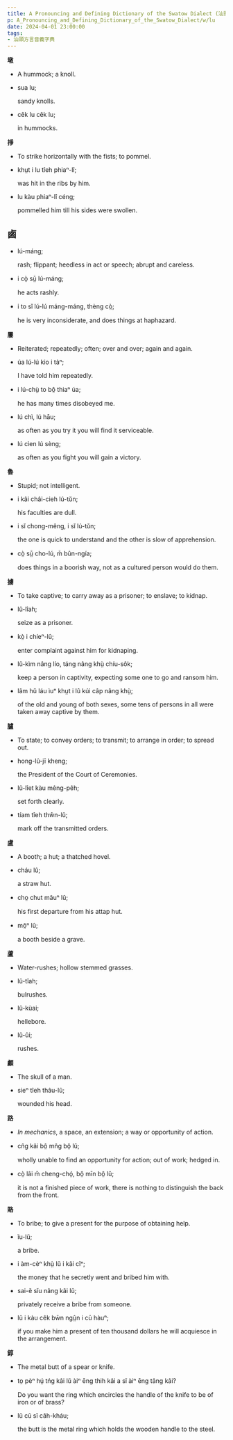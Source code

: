 ```yaml
---
title: A Pronouncing and Defining Dictionary of the Swatow Dialect (汕頭方言音義字典) / lu
p: A_Pronouncing_and_Defining_Dictionary_of_the_Swatow_Dialect/w/lu
date: 2024-04-01 23:00:00
tags: 
- 汕頭方言音義字典
---
```



**墩**
- A hummock; a knoll.

- sua lu;

  sandy knolls.

- cêk lu cêk lu;

  in hummocks.

**掙**
- To strike horizontally with the fists; to pommel.

- khṳt i lu tîeh phiaⁿ-lî;

  was hit in the ribs by him.

- lu kàu phiaⁿ-lî céng;

  pommelled him till his sides were swollen.

**鹵**
- 

- lú-máng;

  rash; flippant; heedless in act or speech; abrupt and careless.

- i cò̤ sṳ̄ lú-máng;

  he acts rashly.

- i to sĭ lú-lú máng-máng, thèng cò̤;

  he is very inconsiderate, and does things at haphazard.

**屢**
- Reiterated; repeatedly; often; over and over; again and again.

- úa lú-lú kio i tàⁿ;

  I have told him repeatedly.

- i lú-chṳ̀ to bô̤ thiaⁿ úa;

  he has many times disobeyed me.

- lú chì, lú hāu;

  as often as you try it you will find it serviceable.

- lú cìen lú sèng;

  as often as you fight you will gain a victory.

**魯**
- Stupid; not intelligent.

- i kâi châi-cieh lú-tŭn;

  his faculties are dull.

- i sĭ chong-mêng, i sĭ lú-tŭn;

  the one is quick to understand and the other is slow of apprehension.

- cò̤ sṳ̄ cho-lú, m̄ bûn-ngía;

  does things in a boorish way, not as a cultured person would do them.

**擄**
- To take captive; to carry away as a prisoner; to enslave; to kidnap.

- lû-lîah;

  seize as a prisoner.

- kò̤ i chíeⁿ-lû;

  enter complaint against him for kidnaping.

- lû-kìm nâng lío, táng nâng khṳ̀ chíu-sôk;

  keep a person in captivity, expecting some one to go and ransom him.

- lâm hŭ láu ìuⁿ khṳt i lû kúi câp nâng khṳ̀;

  of the old and young of both sexes, some tens of persons in all were taken away captive by them.

**臚**
- To state; to convey orders; to transmit; to arrange in order; to spread out.

- hong-lû-jī kheng;

  the President of the Court of Ceremonies.

- lû-lîet kàu mêng-pêh;

  set forth clearly.

- tíam tîeh thŵn-lû;

  mark off the transmitted orders. 

**盧**
- A booth; a hut; a thatched hovel.

- cháu lû;

  a straw hut.

- cho̤ chut mâuⁿ lû;

  his first departure from his attap hut.

- mō̤ⁿ lû;

  a booth beside a grave.

**蘆**
- Water-rushes; hollow stemmed grasses.

- lû-tîah;

  bulrushes.

- lû-kùai;

  hellebore.

- lû-ûi;

  rushes.

**顱**
- The skull of a man.

- sieⁿ tîeh thâu-lû;

  wounded his head.

**路**
- *In mechanics*, a space, an extension; a way or opportunity of action.

- cn̂g kâi bô̤ mn̂g bô̤ lŭ;

  wholly unable to find an opportunity for action; out of work; hedged in.

- cò̤ lâi m̄ cheng-chó̤, bô̤ mīn bô̤ lŭ;

  it is not a finished piece of work, there is nothing to distinguish the back from the front.

**賂**
- To bribe; to give a present for the purpose of obtaining help.

- ĭu-lŭ;

  a bribe.

- i àm-cèⁿ khṳ̀ lŭ i kâi cîⁿ;

  the money that he secretly went and bribed him with.

- sai-ĕ sĭu nâng kâi lŭ;

  privately receive a bribe from someone.

- lŭ i kàu cêk bw̄n ngṳ̂n i cū hàuⁿ;

  if you make him a present of ten thousand dollars he will acquiesce in the arrangement.

**錞**
- The metal butt of a spear or knife.

- to̤ pèⁿ hṳ́ tńg kâi lŭ àiⁿ ēng thih kâi a sĭ àiⁿ ēng tâng kâi?

  Do you want the ring which encircles the handle of the knife to be of iron or of brass?

- lŭ cū sĭ câh-kháu;

  the butt is the metal ring which holds the wooden handle to the steel.